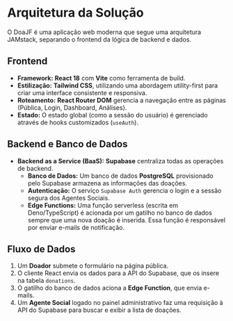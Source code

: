 # Arquitetura da Solução

O DoaJF é uma aplicação web moderna que segue uma arquitetura JAMstack, separando o frontend da lógica de backend e dados.

## Frontend

-   **Framework:** **React 18** com **Vite** como ferramenta de build.
-   **Estilização:** **Tailwind CSS**, utilizando uma abordagem utility-first para criar uma interface consistente e responsiva.
-   **Roteamento:** **React Router DOM** gerencia a navegação entre as páginas (Pública, Login, Dashboard, Análises).
-   **Estado:** O estado global (como a sessão do usuário) é gerenciado através de hooks customizados (`useAuth`).

## Backend e Banco de Dados

-   **Backend as a Service (BaaS):** **Supabase** centraliza todas as operações de backend.
    -   **Banco de Dados:** Um banco de dados **PostgreSQL** provisionado pelo Supabase armazena as informações das doações.
    -   **Autenticação:** O serviço `Supabase Auth` gerencia o login e a sessão segura dos Agentes Sociais.
    -   **Edge Functions:** Uma função serverless (escrita em Deno/TypeScript) é acionada por um gatilho no banco de dados sempre que uma nova doação é inserida. Essa função é responsável por enviar e-mails de notificação.

## Fluxo de Dados

1.  Um **Doador** submete o formulário na página pública.
2.  O cliente React envia os dados para a API do Supabase, que os insere na tabela `donations`.
3.  O gatilho do banco de dados aciona a **Edge Function**, que envia e-mails.
4.  Um **Agente Social** logado no painel administrativo faz uma requisição à API do Supabase para buscar e exibir a lista de doações.
